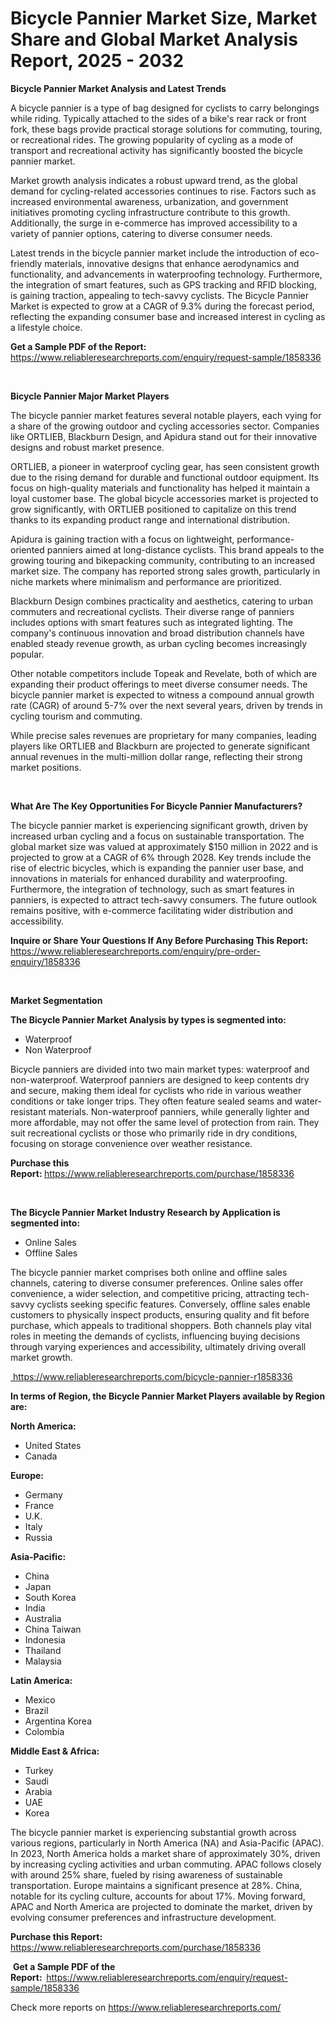 <p><h1>Bicycle Pannier Market Size, Market Share and Global Market Analysis Report, 2025 - 2032</h1></p><p><strong>Bicycle Pannier Market Analysis and Latest Trends</strong></p>
<p><p>A bicycle pannier is a type of bag designed for cyclists to carry belongings while riding. Typically attached to the sides of a bike's rear rack or front fork, these bags provide practical storage solutions for commuting, touring, or recreational rides. The growing popularity of cycling as a mode of transport and recreational activity has significantly boosted the bicycle pannier market.</p><p>Market growth analysis indicates a robust upward trend, as the global demand for cycling-related accessories continues to rise. Factors such as increased environmental awareness, urbanization, and government initiatives promoting cycling infrastructure contribute to this growth. Additionally, the surge in e-commerce has improved accessibility to a variety of pannier options, catering to diverse consumer needs.</p><p>Latest trends in the bicycle pannier market include the introduction of eco-friendly materials, innovative designs that enhance aerodynamics and functionality, and advancements in waterproofing technology. Furthermore, the integration of smart features, such as GPS tracking and RFID blocking, is gaining traction, appealing to tech-savvy cyclists. The Bicycle Pannier Market is expected to grow at a CAGR of 9.3% during the forecast period, reflecting the expanding consumer base and increased interest in cycling as a lifestyle choice.</p></p>
<p><strong>Get a Sample PDF of the Report:&nbsp;</strong> <a href="https://www.reliableresearchreports.com/enquiry/request-sample/1858336?utm_campaign=3210&utm_medium=2&utm_source=Github&utm_content=ia&utm_term=05042025&utm_id=bicycle-pannier">https://www.reliableresearchreports.com/enquiry/request-sample/1858336</a></p>
<p>&nbsp;</p>
<p><strong>Bicycle Pannier Major Market Players</strong></p>
<p><p>The bicycle pannier market features several notable players, each vying for a share of the growing outdoor and cycling accessories sector. Companies like ORTLIEB, Blackburn Design, and Apidura stand out for their innovative designs and robust market presence.</p><p>ORTLIEB, a pioneer in waterproof cycling gear, has seen consistent growth due to the rising demand for durable and functional outdoor equipment. Its focus on high-quality materials and functionality has helped it maintain a loyal customer base. The global bicycle accessories market is projected to grow significantly, with ORTLIEB positioned to capitalize on this trend thanks to its expanding product range and international distribution.</p><p>Apidura is gaining traction with a focus on lightweight, performance-oriented panniers aimed at long-distance cyclists. This brand appeals to the growing touring and bikepacking community, contributing to an increased market size. The company has reported strong sales growth, particularly in niche markets where minimalism and performance are prioritized.</p><p>Blackburn Design combines practicality and aesthetics, catering to urban commuters and recreational cyclists. Their diverse range of panniers includes options with smart features such as integrated lighting. The company's continuous innovation and broad distribution channels have enabled steady revenue growth, as urban cycling becomes increasingly popular.</p><p>Other notable competitors include Topeak and Revelate, both of which are expanding their product offerings to meet diverse consumer needs. The bicycle pannier market is expected to witness a compound annual growth rate (CAGR) of around 5-7% over the next several years, driven by trends in cycling tourism and commuting.</p><p>While precise sales revenues are proprietary for many companies, leading players like ORTLIEB and Blackburn are projected to generate significant annual revenues in the multi-million dollar range, reflecting their strong market positions.</p></p>
<p>&nbsp;</p>
<p><strong>What Are The Key Opportunities For Bicycle Pannier Manufacturers?</strong></p>
<p><p>The bicycle pannier market is experiencing significant growth, driven by increased urban cycling and a focus on sustainable transportation. The global market size was valued at approximately $150 million in 2022 and is projected to grow at a CAGR of 6% through 2028. Key trends include the rise of electric bicycles, which is expanding the pannier user base, and innovations in materials for enhanced durability and waterproofing. Furthermore, the integration of technology, such as smart features in panniers, is expected to attract tech-savvy consumers. The future outlook remains positive, with e-commerce facilitating wider distribution and accessibility.</p></p>
<p><strong>Inquire or Share Your Questions If Any Before Purchasing This Report:</strong> <a href="https://www.reliableresearchreports.com/enquiry/pre-order-enquiry/1858336?utm_campaign=3210&utm_medium=2&utm_source=Github&utm_content=ia&utm_term=05042025&utm_id=bicycle-pannier">https://www.reliableresearchreports.com/enquiry/pre-order-enquiry/1858336</a></p>
<p>&nbsp;</p>
<p><strong>Market Segmentation</strong></p>
<p><strong>The Bicycle Pannier Market Analysis by types is segmented into:</strong></p>
<p><ul><li>Waterproof</li><li>Non Waterproof</li></ul></p>
<p><p>Bicycle panniers are divided into two main market types: waterproof and non-waterproof. Waterproof panniers are designed to keep contents dry and secure, making them ideal for cyclists who ride in various weather conditions or take longer trips. They often feature sealed seams and water-resistant materials. Non-waterproof panniers, while generally lighter and more affordable, may not offer the same level of protection from rain. They suit recreational cyclists or those who primarily ride in dry conditions, focusing on storage convenience over weather resistance.</p></p>
<p><strong>Purchase this Report:&nbsp;</strong><a href="https://www.reliableresearchreports.com/purchase/1858336?utm_campaign=3210&utm_medium=2&utm_source=Github&utm_content=ia&utm_term=05042025&utm_id=bicycle-pannier">https://www.reliableresearchreports.com/purchase/1858336</a></p>
<p>&nbsp;</p>
<p><strong>The Bicycle Pannier Market Industry Research by Application is segmented into:</strong></p>
<p><ul><li>Online Sales</li><li>Offline Sales</li></ul></p>
<p><p>The bicycle pannier market comprises both online and offline sales channels, catering to diverse consumer preferences. Online sales offer convenience, a wider selection, and competitive pricing, attracting tech-savvy cyclists seeking specific features. Conversely, offline sales enable customers to physically inspect products, ensuring quality and fit before purchase, which appeals to traditional shoppers. Both channels play vital roles in meeting the demands of cyclists, influencing buying decisions through varying experiences and accessibility, ultimately driving overall market growth.</p></p>
<p><a href="https://www.reliableresearchreports.com/bicycle-pannier-r1858336?utm_campaign=3210&utm_medium=2&utm_source=Github&utm_content=ia&utm_term=05042025&utm_id=bicycle-pannier">&nbsp;https://www.reliableresearchreports.com/bicycle-pannier-r1858336</a></p>
<p><strong>In terms of Region, the Bicycle Pannier Market Players available by Region are:</strong></p>
<p>
    <p> <strong> North America: </strong>
        <ul>
            <li>United States</li>
            <li>Canada</li>
        </ul>
        </p> 
    <p> <strong> Europe: </strong>
        <ul>
            <li>Germany</li>
            <li>France</li>
            <li>U.K.</li>
            <li>Italy</li>
            <li>Russia</li>
        </ul>
        </p> 
    <p> <strong> Asia-Pacific: </strong>
        <ul>
            <li>China</li>
            <li>Japan</li>
            <li>South Korea</li>
            <li>India</li>
            <li>Australia</li>
            <li>China Taiwan</li>
            <li>Indonesia</li>
            <li>Thailand</li>
            <li>Malaysia</li>
        </ul>
        </p> 
    <p> <strong> Latin America: </strong>
        <ul>
            <li>Mexico</li>
            <li>Brazil</li>
            <li>Argentina Korea</li>
            <li>Colombia</li>
        </ul>
        </p> 
    <p> <strong> Middle East & Africa: </strong>
        <ul>
            <li>Turkey</li>
            <li>Saudi</li>
            <li>Arabia</li>
            <li>UAE</li>
            <li>Korea</li>
        </ul>
    </p>
    </p>
<p><p>The bicycle pannier market is experiencing substantial growth across various regions, particularly in North America (NA) and Asia-Pacific (APAC). In 2023, North America holds a market share of approximately 30%, driven by increasing cycling activities and urban commuting. APAC follows closely with around 25% share, fueled by rising awareness of sustainable transportation. Europe maintains a significant presence at 28%. China, notable for its cycling culture, accounts for about 17%. Moving forward, APAC and North America are projected to dominate the market, driven by evolving consumer preferences and infrastructure development.</p></p>
<p><strong>Purchase this Report: </strong><a href="https://www.reliableresearchreports.com/purchase/1858336?utm_campaign=3210&utm_medium=2&utm_source=Github&utm_content=ia&utm_term=05042025&utm_id=bicycle-pannier">https://www.reliableresearchreports.com/purchase/1858336</a></p>
<p>&nbsp;<strong>Get a Sample PDF of the Report:&nbsp;&nbsp;</strong><a href="https://www.reliableresearchreports.com/enquiry/request-sample/1858336?utm_campaign=3210&utm_medium=2&utm_source=Github&utm_content=ia&utm_term=05042025&utm_id=bicycle-pannier">https://www.reliableresearchreports.com/enquiry/request-sample/1858336</a></p>
<p><strong></strong></p>
<p>Check more reports on <a href="https://www.reliableresearchreports.com/?utm_campaign=3210&utm_medium=2&utm_source=Github&utm_content=ia&utm_term=05042025&utm_id=bicycle-pannier">https://www.reliableresearchreports.com/</a></p>